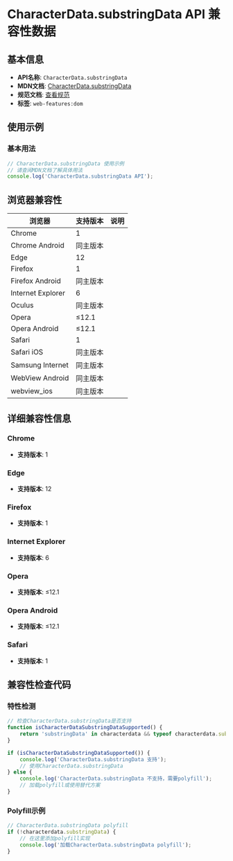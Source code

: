 # CharacterData.substringData API 兼容性数据

## 基本信息

- **API名称**: `CharacterData.substringData`
- **MDN文档**: [CharacterData.substringData](https://developer.mozilla.org/docs/Web/API/CharacterData/substringData)
- **规范文档**: [查看规范](https://dom.spec.whatwg.org/#dom-characterdata-substringdata)
- **标签**: `web-features:dom`

## 使用示例

### 基本用法

```javascript
// CharacterData.substringData 使用示例
// 请查阅MDN文档了解具体用法
console.log('CharacterData.substringData API');
```

## 浏览器兼容性

| 浏览器 | 支持版本 | 说明 |
|--------|----------|------|
| Chrome | 1 |  |
| Chrome Android | 同主版本 |  |
| Edge | 12 |  |
| Firefox | 1 |  |
| Firefox Android | 同主版本 |  |
| Internet Explorer | 6 |  |
| Oculus | 同主版本 |  |
| Opera | ≤12.1 |  |
| Opera Android | ≤12.1 |  |
| Safari | 1 |  |
| Safari iOS | 同主版本 |  |
| Samsung Internet | 同主版本 |  |
| WebView Android | 同主版本 |  |
| webview_ios | 同主版本 |  |

## 详细兼容性信息

### Chrome

- **支持版本**: 1

### Edge

- **支持版本**: 12

### Firefox

- **支持版本**: 1

### Internet Explorer

- **支持版本**: 6

### Opera

- **支持版本**: ≤12.1

### Opera Android

- **支持版本**: ≤12.1

### Safari

- **支持版本**: 1

## 兼容性检查代码

### 特性检测

```javascript
// 检查CharacterData.substringData是否支持
function isCharacterDataSubstringDataSupported() {
    return 'substringData' in characterdata && typeof characterdata.substringData === 'function';
}

if (isCharacterDataSubstringDataSupported()) {
    console.log('CharacterData.substringData 支持');
    // 使用CharacterData.substringData
} else {
    console.log('CharacterData.substringData 不支持，需要polyfill');
    // 加载polyfill或使用替代方案
}
```

### Polyfill示例

```javascript
// CharacterData.substringData polyfill
if (!characterdata.substringData) {
    // 在这里添加polyfill实现
    console.log('加载CharacterData.substringData polyfill');
}
```

